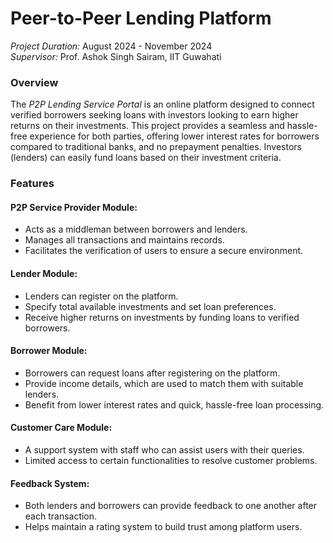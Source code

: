 # Peer-to-Peer Lending Platform

*Project Duration:* August 2024 - November 2024  
*Supervisor:* Prof. Ashok Singh Sairam, IIT Guwahati

### Overview
The *P2P Lending Service Portal* is an online platform designed to connect verified borrowers seeking loans with investors looking to earn higher returns on their investments. This project provides a seamless and hassle-free experience for both parties, offering lower interest rates for borrowers compared to traditional banks, and no prepayment penalties. Investors (lenders) can easily fund loans based on their investment criteria.

### Features

#### P2P Service Provider Module:
- Acts as a middleman between borrowers and lenders.
- Manages all transactions and maintains records.
- Facilitates the verification of users to ensure a secure environment.

#### Lender Module:
- Lenders can register on the platform.
- Specify total available investments and set loan preferences.
- Receive higher returns on investments by funding loans to verified borrowers.

#### Borrower Module:
- Borrowers can request loans after registering on the platform.
- Provide income details, which are used to match them with suitable lenders.
- Benefit from lower interest rates and quick, hassle-free loan processing.

#### Customer Care Module:
- A support system with staff who can assist users with their queries.
- Limited access to certain functionalities to resolve customer problems.

#### Feedback System:
- Both lenders and borrowers can provide feedback to one another after each transaction.
- Helps maintain a rating system to build trust among platform users.
